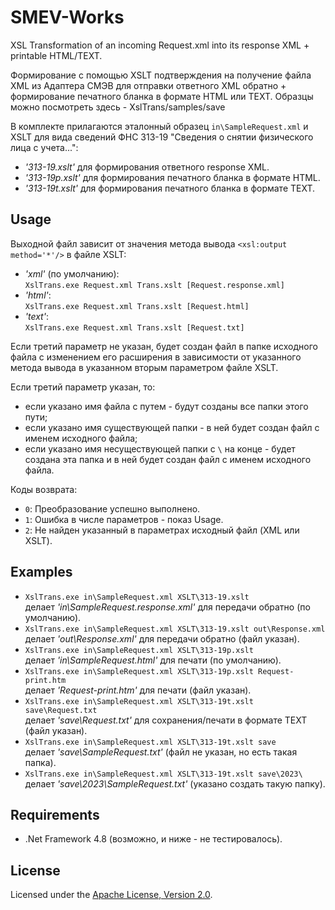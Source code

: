# SMEV-Works

XSL Transformation of an incoming Request.xml into its response XML +
printable HTML/TEXT.

Формирование с помощью XSLT подтверждения на получение файла XML из Адаптера
СМЭВ для отправки ответного XML обратно + формирование печатного бланка в
формате HTML или TEXT. Образцы можно посмотреть здесь - XslTrans/samples/save

В комплекте прилагаются эталонный образец `in\SampleRequest.xml` и XSLT для
вида сведений ФНС 313-19 "Сведения о снятии физического лица с учета...":

- *'313-19.xslt'* для формирования ответного response XML.
- *'313-19p.xslt'* для формирования печатного бланка в формате HTML.
- *'313-19t.xslt'* для формирования печатного бланка в формате TEXT.

## Usage

Выходной файл зависит от значения метода вывода `<xsl:output method='*'/>`
в файле XSLT:

- *'xml'* (по умолчанию):  
`XslTrans.exe Request.xml Trans.xslt [Request.response.xml]`
- *'html'*:  
`XslTrans.exe Request.xml Trans.xslt [Request.html]`
- *'text'*:  
`XslTrans.exe Request.xml Trans.xslt [Request.txt]`

Если третий параметр не указан, будет создан файл в папке исходного файла
с изменением его расширения в зависимости от указанного метода вывода в
указанном вторым параметром файле XSLT.

Если третий параметр указан, то:

- если указано имя файла с путем - будут созданы все папки этого пути;
- если указано имя существующей папки - в ней будет создан файл с именем
исходного файла;
- если указано имя несуществующей папки с `\` на конце - будет создана
эта папка и в ней будет создан файл с именем исходного файла.

Коды возврата:

- `0`: Преобразование успешно выполнено.
- `1`: Ошибка в числе параметров - показ Usage.
- `2`: Не найден указанный в параметрах исходный файл (XML или XSLT).

## Examples

- `XslTrans.exe in\SampleRequest.xml XSLT\313-19.xslt`  
делает *'in\SampleRequest.response.xml'* для передачи обратно (по умолчанию).
- `XslTrans.exe in\SampleRequest.xml XSLT\313-19.xslt out\Response.xml`  
делает *'out\Response.xml'* для передачи обратно (файл указан).
- `XslTrans.exe in\SampleRequest.xml XSLT\313-19p.xslt`  
делает *'in\SampleRequest.html'* для печати (по умолчанию).
- `XslTrans.exe in\SampleRequest.xml XSLT\313-19p.xslt Request-print.htm`  
делает *'Request-print.htm'* для печати (файл указан).
- `XslTrans.exe in\SampleRequest.xml XSLT\313-19t.xslt save\Request.txt`  
делает *'save\Request.txt'* для сохранения/печати в формате TEXT
(файл указан).
- `XslTrans.exe in\SampleRequest.xml XSLT\313-19t.xslt save`  
делает *'save\SampleRequest.txt'* (файл не указан, но есть такая папка).
- `XslTrans.exe in\SampleRequest.xml XSLT\313-19t.xslt save\2023\`  
делает *'save\2023\SampleRequest.txt'* (указано создать такую папку).

## Requirements

- .Net Framework 4.8 (возможно, и ниже - не тестировалось).

## License

Licensed under the [Apache License, Version 2.0].

[Apache License, Version 2.0]: LICENSE
